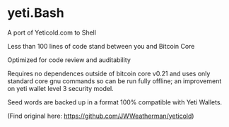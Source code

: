 # yeti.Bash
A port of Yeticold.com to Shell 

Less than 100 lines of code stand between you and Bitcoin Core

Optimized for code review and auditability

Requires no dependences outside of bitcoin core v0.21 and uses only standard core gnu commands so can be run fully offline; an improvement on yeti wallet level 3 security model.

Seed words are backed up in a format 100% compatible with Yeti Wallets.

(Find original here: https://github.com/JWWeatherman/yeticold)
